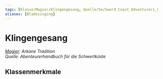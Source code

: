 ```yaml
---
tags: [Klasse/Magier/Klingengesang, Quelle/5e/Sword_Coast_Adventurers_Guide]
aliases: [Bladesinging]
---
```

Klingengesang
=============

[_Magier_](../Magier.md)_: Arkane Tradition_  
_Quelle: Abenteurerhandbuch für die Schwertküste_

Klassenmerkmale
---------------